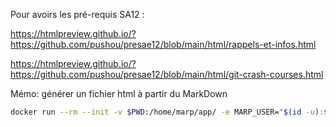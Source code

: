 Pour avoirs les pré-requis SA12 : 

<https://htmlpreview.github.io/?https://github.com/pushou/presae12/blob/main/html/rappels-et-infos.html>

<https://htmlpreview.github.io/?https://github.com/pushou/presae12/blob/main/html/git-crash-courses.html>

Mémo: générer un fichier html à partir du MarkDown
```bash
docker run --rm --init -v $PWD:/home/marp/app/ -e MARP_USER="$(id -u):$(id -g)"  -e LANG=$LANG marpteam/marp-cli ./markdown/rappels-et-infos.md --pdf
```